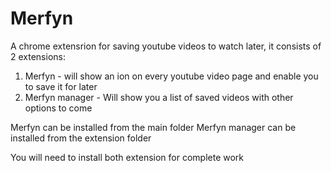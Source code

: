 Merfyn
=======

A chrome extensrion for saving youtube videos to watch later, it consists of 2 extensions:

1. Merfyn - will show an ion on every youtube video page and enable you to save it for later
2. Merfyn manager - Will show you a list of saved videos with other options to come

Merfyn can be installed from the main folder
Merfyn manager can be installed from the extension folder

You will need to install both extension for complete work
